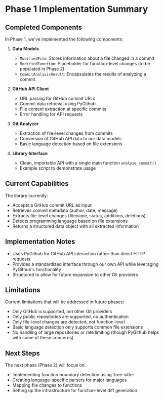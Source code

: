 # Phase 1 Implementation Summary

## Completed Components

In Phase 1, we've implemented the following components:

1. **Data Models**
   - `ModifiedFile`: Stores information about a file changed in a commit
   - `ModifiedFunction`: Placeholder for function-level changes (to be populated in Phase 2)
   - `CommitAnalysisResult`: Encapsulates the results of analyzing a commit

2. **GitHub API Client**
   - URL parsing for GitHub commit URLs
   - Commit data retrieval using PyGithub
   - File content extraction at specific commits
   - Error handling for API requests

3. **Git Analyzer**
   - Extraction of file-level changes from commits
   - Conversion of GitHub API data to our data models
   - Basic language detection based on file extensions

4. **Library Interface**
   - Clean, importable API with a single main function `analyze_commit()`
   - Example script to demonstrate usage

## Current Capabilities

The library currently:
- Accepts a GitHub commit URL as input
- Retrieves commit metadata (author, date, message)
- Extracts file-level changes (filename, status, additions, deletions)
- Detects programming language based on file extensions
- Returns a structured data object with all extracted information

## Implementation Notes

- Uses PyGithub for GitHub API interaction rather than direct HTTP requests
- Provides a standardized interface through our own API while leveraging PyGithub's functionality
- Structured to allow for future expansion to other Git providers

## Limitations

Current limitations that will be addressed in future phases:
- Only GitHub is supported, not other Git providers
- Only public repositories are supported, no authentication
- Only file-level changes are detected, not function-level
- Basic language detection only supports common file extensions
- No handling of large repositories or rate limiting (though PyGithub helps with some of these concerns)

## Next Steps

The next phase (Phase 2) will focus on:
- Implementing function boundary detection using Tree-sitter
- Creating language-specific parsers for major languages
- Mapping file changes to functions
- Setting up the infrastructure for function-level diff generation 